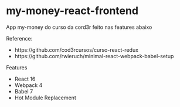 # my-money-react-frontend

App my-money do curso da cord3r feito nas features abaixo 

Reference: 
<ul>
  <li>https://github.com/cod3rcursos/curso-react-redux</li>
  <li>https://github.com/rwieruch/minimal-react-webpack-babel-setup</li>
</ul>

Features
<ul>
  <li>React 16</li>
  <li>Webpack 4</li>
  <li>Babel 7</li>
  <li>Hot Module Replacement</li>
</ul>
